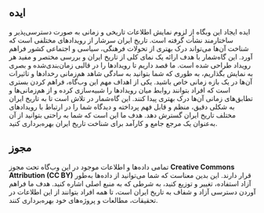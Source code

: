 ## ایده

ایده ایجاد این وبگاه از لزوم نمایش اطلاعات تاریخی و زمانی به صورت دسترسی‌پذیر و ساختارمند نشأت گرفته است. تاریخ ایران سرشار از رویدادهای مختلفی است که شناخت آن‌ها می‌تواند درک بهتری از تحولات فرهنگی، سیاسی و اجتماعی کشور فراهم آورد. این گاه‌شمار با هدف ارائه یک نمای کلی از تاریخ ایران و بررسی مختصر و مفید هر رویداد طراحی شده است. ما قصد داریم تا رویدادها را در قالبی زمان‌بندی‌شده و بصری به نمایش بگذاریم، به طوری که شما بتوانید به سادگی شاهد هم‌زمانی رخدادها و تاثیرات آن‌ها در یک بازه زمانی خاص باشید. یکی از اهداف مهم این وب‌گاه، فراهم کردن بستری است که افراد بتوانند روابط میان رویدادها را شبیه‌سازی کرده و از هم‌زمانی‌ها و تطابق‌های زمانی آن‌ها درک بهتری پیدا کنند. این گاه‌شمار در تلاش است تا به تاریخ ایران به شکلی دقیق، منظم و قابل فهم پرداخته و دیدگاه شما را در ارتباط با رویدادهای مختلف تاریخ ایران گسترش دهد. هدف ما این است که شما به راحتی بتوانید از آن به‌عنوان یک مرجع جامع و کارآمد برای شناخت تاریخ ایران بهره‌برداری کنید.

## مجوز

تمامی داده‌ها و اطلاعات موجود در این وب‌گاه تحت مجوز **Creative Commons Attribution (CC BY)** قرار دارند. این بدین معناست که شما می‌توانید از داده‌ها به‌طور آزاد استفاده، تغییر و توزیع کنید، به شرطی که به منبع اصلی اشاره کنید. هدف ما فراهم آوردن دسترسی آزاد و شفاف به تاریخ ایران است، تا همه افراد بتوانند از این اطلاعات در تحقیقات، مطالعات و پروژه‌های خود بهره‌برداری کنند.